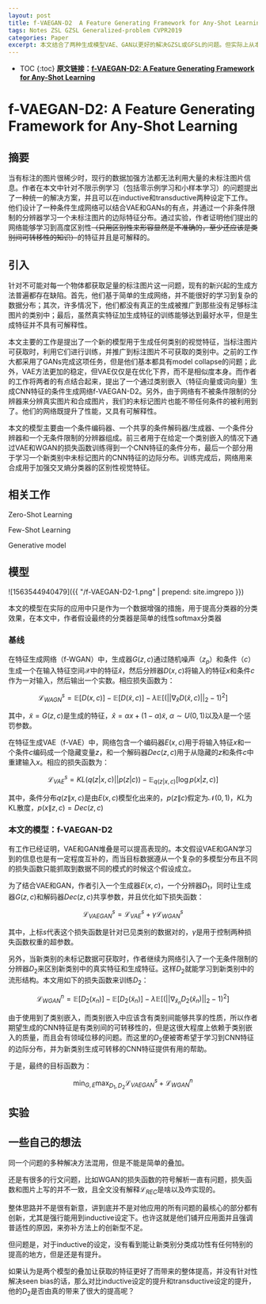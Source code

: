 ```yaml
---
layout: post
title: f-VAEGAN-D2  A Feature Generating Framework for Any-Shot Learning
tags: Notes ZSL GZSL Generalized-problem CVPR2019
categories: Paper
excerpt: 本文结合了两种生成模型VAE、GAN以更好的解决GZSL或GFSL的问题。但实际上从本质上看，本文依然是通过GAN解决这个问题的，而过程中的VAE与D2仅仅是本文为GAN添加的两个限制项，所以其真正能起到的作用仍待考察。
---
```

* TOC
{:toc}
**原文链接：[f-VAEGAN-D2: A Feature Generating Framework for Any-Shot Learning](https://arxiv.org/pdf/1903.10132.pdf)**

# f-VAEGAN-D2: A Feature Generating Framework for Any-Shot Learning



## 摘要

当有标注的图片很稀少时，现行的数据加强方法都无法利用大量的未标注图片信息。作者在本文中针对不限示例学习（包括零示例学习和小样本学习）的问题提出了一种统一的解决方案，并且可以在inductive和transductive两种设定下工作。他们设计了一种条件生成网络可以结合VAE和GANs的有点，并通过一个非条件限制的分辨器学习一个未标注图片的边际特征分布。通过实验，作者证明他们提出的网络能够学习到高度区别性~~（只用区别性来形容显然是不准确的，至少还应该是类别间可转移性的知识）~~的特征并且是可解释的。



## 引入

针对不可能对每一个物体都获取足量的标注图片这一问题，现有的新兴起的生成方法普遍都存在缺陷。首先，他们基于简单的生成网络，并不能很好的学习到复杂的数据分布；其次，许多情况下，他们都没有真正的生成被推广到那些没有足够标注图片的类别中；最后，虽然真实特征加生成特征的训练能够达到最好水平，但是生成特征并不具有可解释性。

本文主要的工作是提出了一个新的模型用于生成任何类别的视觉特征，当标注图片可获取时，利用它们进行训练，并推广到标注图片不可获取的类别中。之前的工作大都采用了GANs完成这项任务，但是他们基本都具有model collapse的问题；此外，VAE方法更加的稳定，但VAE仅仅是在优化下界，而不是相似度本身。而作者的工作将两者的有点结合起来，提出了一个通过类别嵌入（特征向量或词向量）生成CNN特征的条件生成网络f-VAEGAN-D2。另外，由于网络有不被条件限制的分辨器来分辨真实图片和合成图片，我们的未标记图片也能不带任何条件的被利用到了。他们的网络既提升了性能，又具有可解释性。

本文的模型主要由一个条件编码器、一个共享的条件解码器/生成器、一个条件分辨器和一个无条件限制的分辨器组成。前三者用于在给定一个类别嵌入的情况下通过VAE和WGAN的损失函数训练得到一个CNN特征的条件分布，最后一个部分用于学习一个新类别中未标记图片的CNN特征的边际分布。训练完成后，网络用来合成用于加强交叉熵分类器的区别性视觉特征。



## 相关工作

Zero-Shot Learning

Few-Shot Learning

Generative model



## 模型

![1563544940479]({{ "/f-VAEGAN-D2-1.png" | prepend: site.imgrepo }})

本文的模型在实际的应用中只是作为一个数据增强的措施，用于提高分类器的分类效果，在本文中，作者假设最终的分类器是简单的线性softmax分类器

### 基线

在特征生成网络（f-WGAN）中，生成器$G(z,c)$通过随机噪声（$z_p$）和条件（$c$）生成一个在输入特征空间$\mathcal{X}$中的特征$\hat{x}$，然后分辨器$D(x,c)$将输入的特征$x$和条件$c$作为一对输入，然后输出一个实数。相应损失函数为：

$$
\mathcal{L}^s_{WAGN} = \mathbb{E}[D(x,c)]-\mathbb{E}[D(\tilde{x},c)]-\lambda\mathbb{E}[(||\nabla_{\hat{x}}D(\hat{x},c)||_2-1)^2]
$$

其中，$\tilde{x}=G(z,c)$是生成的特征，$\hat{x}=\alpha x+(1-\alpha)\tilde{x},\ \alpha\sim U(0,1)$以及$\lambda$是一个惩罚参数。

在特征生成VAE（f-VAE）中，网络包含一个编码器$E(x,c)$用于将输入特征$x$和一个条件$c$编码成一个隐藏变量$z$，和一个解码器$Dec(z,c)$用于从隐藏的$z$和条件$c$中重建输入$x$。相应的损失函数为：

$$
\mathcal{L}^s_{VAE}=KL(q(z|x,c)||p(z|c))-\mathbb{E}_{q(z|x,c)}[\log{p(x|z,c)}]
$$

其中，条件分布$q(z\|x,c)$是由$E(x,c)$模型化出来的，$p(z\|c)$假定为$\mathcal{N}(0,1)$，$KL$为KL散度，$p(x\|z,c)=Dec(z,c)$

### 本文的模型：f-VAEGAN-D2

有工作已经证明，VAE和GAN堆叠是可以提高表现的。本文假设VAE和GAN学习到的信息也是有一定程度互补的，而当目标数据遵从一个复杂的多模型分布且不同的损失函数只能抓取到数据不同的模式的时候这个假设成立。

为了结合VAE和GAN，作者引入一个生成器$E(x,c)$，一个分辨器$D_1$，同时让生成器$G(z,c)$和解码器$Dec(z,c)$共享参数，并且优化如下损失函数：

$$
\mathcal{L}^s_{VAEGAN}=\mathcal{L}^s_{VAE}+\gamma\mathcal{L}^s_{WGAN}
$$

其中，上标$s$代表这个损失函数是针对已见类别的数据对的，$\gamma$是用于控制两种损失函数权重的超参数。

另外，当新类别的未标记数据可获取时，作者继续为网络引入了一个无条件限制的分辨器$D_2$来区别新类别中的真实特征和生成特征。这样$D_2$就能学习到新类别中的流形结构。本文用如下的损失函数来训练$D_2$：

$$
\mathcal{L}^n_{WGAN}=\mathbb{E}[D_2(x_n)]-\mathbb{E}[D_2(\tilde{x}_n)]-\lambda\mathbb{E}[(||\nabla_{\hat{x}_n}D_2(\hat{x}_n)||_2-1)^2]
$$

由于使用到了类别嵌入，而类别嵌入中应该含有类别间能够共享的性质，所以作者期望生成的CNN特征是有类别间的可转移性的，但是这很大程度上依赖于类别嵌入的质量，而且会有领域位移的问题。而这里的$D_2$便被寄希望于学习到CNN特征的边际分布，并为新类别生成可转移的CNN特征提供有用的帮助。

于是，最终的目标函数为：

$$
\min_{G,E}\max_{D_1,D_2}\mathcal{L}^s_{VAEGAN}+\mathcal{L}^n_{WGAN}
$$



## 实验





## 一些自己的想法

同一个问题的多种解决方法混用，但是不能是简单的叠加。

还是有很多的行文问题，比如WGAN的损失函数的符号解析一直有问题，损失函数和图片上写的并不一致，且全文没有解释$\mathcal{L}_{REC}$是啥以及咋实现的。

整体思路并不是很有新意，讲到底并不是对他应用的所有问题的最核心的部分都有创新，尤其是强行能用到inductive设定下。也许这就是他们铺开应用面并且强调普适性的原因，来弥补方法上的创新型不足。

但问题是，对于inductive的设定，没有看到能让新类别分类成功性有任何特别的提高的地方，但是还是有提升。

如果认为是两个模型的叠加让获取的特征更好了而带来的整体提高，并没有针对性解决seen bias的话，那么对比inductive设定的提升和transductive设定的提升，他的$D_2$是否由真的带来了很大的提高呢？

